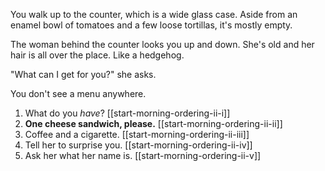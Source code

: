 You walk up to the counter, which is a wide glass case. Aside from an enamel bowl of tomatoes and a few loose tortillas, it's mostly empty.

The woman behind the counter looks you up and down. She's old and her hair is all over the place. Like a hedgehog.

"What can I get for you?" she asks.

You don't see a menu anywhere.

1. What do you *have*? [[start-morning-ordering-ii-i]]
2. **One cheese sandwich, please.** [[start-morning-ordering-ii-ii]]
3. Coffee and a cigarette. [[start-morning-ordering-ii-iii]]
4. Tell her to surprise you. [[start-morning-ordering-ii-iv]]
5. Ask her what her name is. [[start-morning-ordering-ii-v]]
